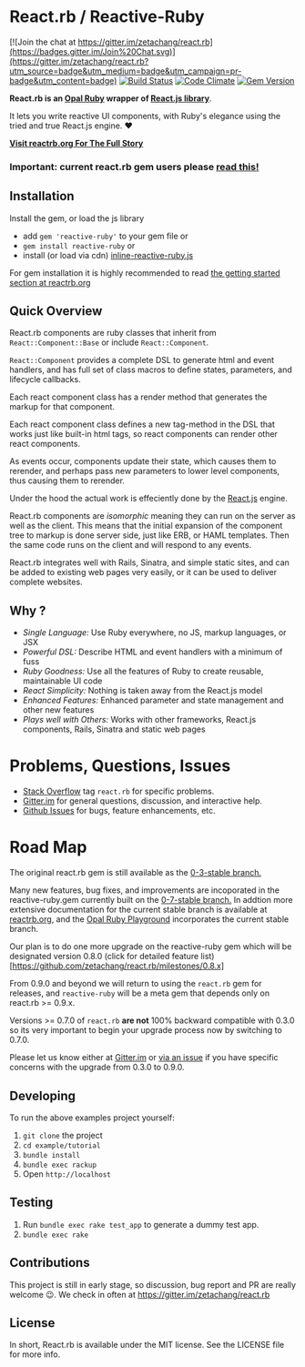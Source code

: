 # React.rb / Reactive-Ruby

[![Join the chat at https://gitter.im/zetachang/react.rb](https://badges.gitter.im/Join%20Chat.svg)](https://gitter.im/zetachang/react.rb?utm_source=badge&utm_medium=badge&utm_campaign=pr-badge&utm_content=badge)
[![Build Status](https://travis-ci.org/zetachang/react.rb.svg)](https://travis-ci.org/zetachang/react.rb)
[![Code Climate](https://codeclimate.com/github/zetachang/react.rb/badges/gpa.svg)](https://codeclimate.com/github/zetachang/react.rb)
[![Gem Version](https://badge.fury.io/rb/reactive-ruby.svg)](https://badge.fury.io/rb/reactive-ruby)

**React.rb is an [Opal Ruby](http://opalrb.org) wrapper of
[React.js library](http://facebook.github.io/react/)**.

It lets you write reactive UI components, with Ruby's elegance using the tried
and true React.js engine. :heart:

[**Visit reactrb.org For The Full Story**](https://reactrb.org)

### Important: current react.rb gem users please [read this!](#road-map)

## Installation 

Install the gem, or load the js library

+ add `gem 'reactive-ruby'` to your gem file or
+ `gem install reactive-ruby` or
+ install (or load via cdn) [inline-reactive-ruby.js](https://github.com/reactive-ruby/inline-reactive-ruby)

For gem installation it is highly recommended to read [the getting started section at reactrb.org](http://reactrb.org/docs/getting-started.html)

## Quick Overview

React.rb components are ruby classes that inherit from `React::Component::Base` or include `React::Component`.

`React::Component` provides a complete DSL to generate html and event handlers, and has full set of class macros to define states, parameters, and lifecycle callbacks.

Each react component class has a render method that generates the markup for that component.

Each react component class defines a new tag-method in the DSL that works just like built-in html tags, so react components can render other react components.

As events occur, components update their state, which causes them to rerender, and perhaps pass new parameters to lower level components, thus causing them to rerender.  

Under the hood the actual work is effeciently done by the [React.js](http://facebook.github.io/react/) engine. 

React.rb components are *isomorphic* meaning they can run on the server as well as the client.  This means that the initial expansion of the component tree to markup is done server side, just like ERB, or HAML templates.   Then the same code runs on the client and will respond to any events.   

React.rb integrates well with Rails, Sinatra, and simple static sites, and can be added to existing web pages very easily, or it can be used to deliver complete websites.

## Why ?

+ *Single Language:*  Use Ruby everywhere, no JS, markup languages, or JSX
+ *Powerful DSL:* Describe HTML and event handlers with a minimum of fuss
+ *Ruby Goodness:* Use all the features of Ruby to create reusable, maintainable UI code
+ *React Simplicity:* Nothing is taken away from the React.js model
+ *Enhanced Features:* Enhanced parameter and state management and other new features
+ *Plays well with Others:* Works with other frameworks, React.js components, Rails, Sinatra and static web pages

# Problems, Questions, Issues

+ [Stack Overflow](http://stackoverflow.com/questions/tagged/react.rb) tag `react.rb` for specific problems.
+ [Gitter.im](https://gitter.im/zetachang/react.rb) for general questions, discussion, and interactive help.
+ [Github Issues](https://github.com/zetachang/react.rb/issues) for bugs, feature enhancements, etc.


# Road Map

The original react.rb gem is still available as the [0-3-stable branch.](https://github.com/zetachang/react.rb/tree/0-3-stable)

Many new features, bug fixes, and improvements are incoporated in the reactive-ruby.gem currently built on the [0-7-stable branch.](https://github.com/zetachang/react.rb/tree/0-7-stable)  In addtion more extensive documentation for the current stable branch  is available at [reactrb.org](http://reactrb.org), and the [Opal Ruby Playground](http://fkchang.github.io/opal-playground/?code:&html_code=%3Cdiv%20id%3D%22container%22%3E%3C%2Fdiv%3E%0A&css_code=body%20%7B%0A%20%20background%3A%20%23eeeeee%3B%0A%7D%0A) incorporates the current stable branch.

Our plan is to do one more upgrade on the reactive-ruby gem which will be designated version 0.8.0 (click for detailed feature list)[https://github.com/zetachang/react.rb/milestones/0.8.x]

From 0.9.0 and beyond we will return to using the `react.rb` gem for releases, and `reactive-ruby` will be a meta gem that depends only on react.rb >= 0.9.x.

Versions >= 0.7.0 of `react.rb` **are not** 100% backward compatible with 0.3.0 so its very important to begin your upgrade process now by switching to 0.7.0.

Please let us know either at [Gitter.im](https://gitter.im/zetachang/react.rb) or [via an issue](https://github.com/zetachang/react.rb/issues) if you have specific concerns with the upgrade from 0.3.0 to 0.9.0.

## Developing

To run the above examples project yourself:

1. `git clone` the project
2. `cd example/tutorial`
2. `bundle install`
3. `bundle exec rackup`
4. Open `http://localhost`

## Testing

1. Run `bundle exec rake test_app` to generate a dummy test app.
2. `bundle exec rake`

## Contributions

This project is still in early stage, so discussion, bug report and PR are
really welcome :wink:.  We check in often at
https://gitter.im/zetachang/react.rb 


## License

In short, React.rb is available under the MIT license. See the LICENSE file for
more info.
